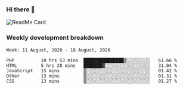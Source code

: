 ### Hi there 👋

<!--
**itzcy/itzcy** is a ✨ _special_ ✨ repository because its `README.md` (this file) appears on your GitHub profile.

Here are some ideas to get you started:

- 🔭 I’m currently working on ...
- 🌱 I’m currently learning ...
- 👯 I’m looking to collaborate on ...
- 🤔 I’m looking for help with ...
- 💬 Ask me about ...
- 📫 How to reach me: ...
- 😄 Pronouns: ...
- ⚡ Fun fact: ...
-->
![ReadMe Card](https://github-readme-stats.vercel.app/api?username=itzcy&show_icons=true&title_color=2d3198&icon_color=797cb8&text_color=24292e&bg_color=f6f8fa)

### Weekly development breakdown
<!--START_SECTION:waka-->
```text
Week: 11 August, 2020 - 18 August, 2020

PHP          10 hrs 53 mins  ███████████████▒░░░░░░░░░   61.66 % 
HTML         5 hrs 28 mins   ███████▓░░░░░░░░░░░░░░░░░   31.04 % 
JavaScript   15 mins         ▒░░░░░░░░░░░░░░░░░░░░░░░░   01.42 % 
Other        13 mins         ▒░░░░░░░░░░░░░░░░░░░░░░░░   01.31 % 
CSS          13 mins         ▒░░░░░░░░░░░░░░░░░░░░░░░░   01.27 % 
```
<!--END_SECTION:waka-->
